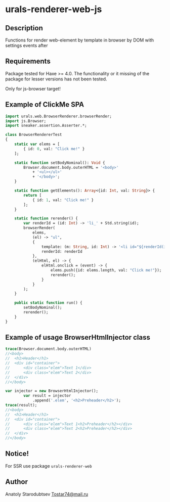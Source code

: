 # urals-renderer-web-js


## Description
Functions for render web-element by template in browser by DOM with settings events after


## Requirements
Package tested for Haxe >= 4.0.
The functionality or it missing of the package for lesser versions has not been tested.

Only for js-browser target!


## Example of ClickMe SPA
```haxe
import urals.web.BrowserRenderer.browserRender;
import js.Browser;
import sneaker.assertion.Asserter.*;

class BrowserRendererTest 
{
    static var elems = [
        { id: 0, val: "Click me!" }
    ];

    static function setBodyNominal(): Void {
        Browser.document.body.outerHTML = '<body>'
            + '<ul></ul>'
            + '</body>';
    }

    static function getElements(): Array<{id: Int, val: String}> {
        return [
            { id: 1, val: "Click me!" }
        ];
    }

    static function rerender() {
        var renderId = (id: Int) -> 'li_' + Std.string(id);
        browserRender(
            elems,
            (el) -> "ul",
            { 
                template: (m: String, id: Int) -> '<li id="${renderId(id)}">${m}</li>',
                renderId: renderId 
            },
            (elHtml, el) -> {
                elHtml.onclick = (event) -> {
                    elems.push({id: elems.length, val: "Click me!"});
                    rerender();
                }
            }
        );
    }

    public static function run() {
        setBodyNominal();
        rerender();
    }
}
```


## Example of usage BrowserHtmlInjector class
```haxe
trace(Browser.document.body.outerHTML) 
//<body> 
//  <h1>Header</h1>
//  <div id="container">
//      <div class="elem">Text 1</div>
//      <div class="elem">Text 2</div>
//  </div>
//</body>

var injector = new BrowserHtmlInjector();
        var result = injector
            .append('.elem', '<h2>Preheader</h2>');
trace(result);
//<body>
//  <h1>Header</h1>
//  <div id="container">
//      <div class="elem">Text 1<h2>Preheader</h2></div>
//      <div class="elem">Text 2<h2>Preheader</h2></div>
//  </div>
//</body>
```


## Notice!
For SSR use package `urals-renderer-web`


## Author
Anatoly Starodubtsev
Tostar74@mail.ru